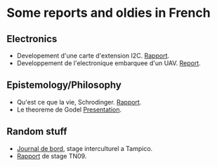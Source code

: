 # Some reports and oldies in French

## Electronics

- Developement d'une carte d'extension I2C. [Rapport](http://johmathe.nonutc.fr/ressources/rapports/tx_gi_01.pdf).
- Developpement de l'electronique embarquee d'un UAV. [Report](http://johmathe.nonutc.fr/ressources/rapports/book_auryon.pdf).

## Epistemology/Philosophy

- Qu'est ce que la vie, Schrodinger. [Rapport](http://johmathe.nonutc.fr/ressources/rapports/page_schrodinger.pdf).
- Le theoreme de Godel [Presentation](http://johmathe.nonutc.fr/ressources/rapports/he03.pdf).

## Random stuff

- [Journal de bord](http://johmathe.nonutc.fr/ressources/rapports/journal_tn07.pdf), stage interculturel a Tampico.
- [Rapport](http://johmathe.nonutc.fr/ressources/rapports/rapport_tn09.pdf) de stage TN09.
